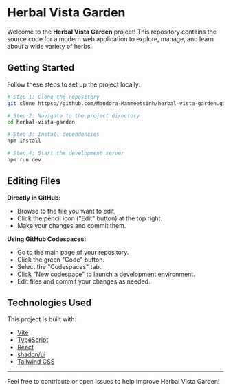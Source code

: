 # Herbal Vista Garden

Welcome to the **Herbal Vista Garden** project! This repository contains the source code for a modern web application to explore, manage, and learn about a wide variety of herbs.

## Getting Started

Follow these steps to set up the project locally:

```sh
# Step 1: Clone the repository
git clone https://github.com/Mandora-Manmeetsinh/herbal-vista-garden.git

# Step 2: Navigate to the project directory
cd herbal-vista-garden

# Step 3: Install dependencies
npm install

# Step 4: Start the development server
npm run dev
```

## Editing Files

**Directly in GitHub:**
- Browse to the file you want to edit.
- Click the pencil icon ("Edit" button) at the top right.
- Make your changes and commit them.

**Using GitHub Codespaces:**
- Go to the main page of your repository.
- Click the green "Code" button.
- Select the "Codespaces" tab.
- Click "New codespace" to launch a development environment.
- Edit files and commit your changes as needed.

## Technologies Used

This project is built with:

- [Vite](https://vitejs.dev/)
- [TypeScript](https://www.typescriptlang.org/)
- [React](https://react.dev/)
- [shadcn/ui](https://ui.shadcn.com/)
- [Tailwind CSS](https://tailwindcss.com/)

---

Feel free to contribute or open issues to help improve Herbal Vista Garden!
